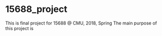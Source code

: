 # 15688_project
This is final project for 15688 @ CMU, 2018, Spring
The main purpose of this project is 
